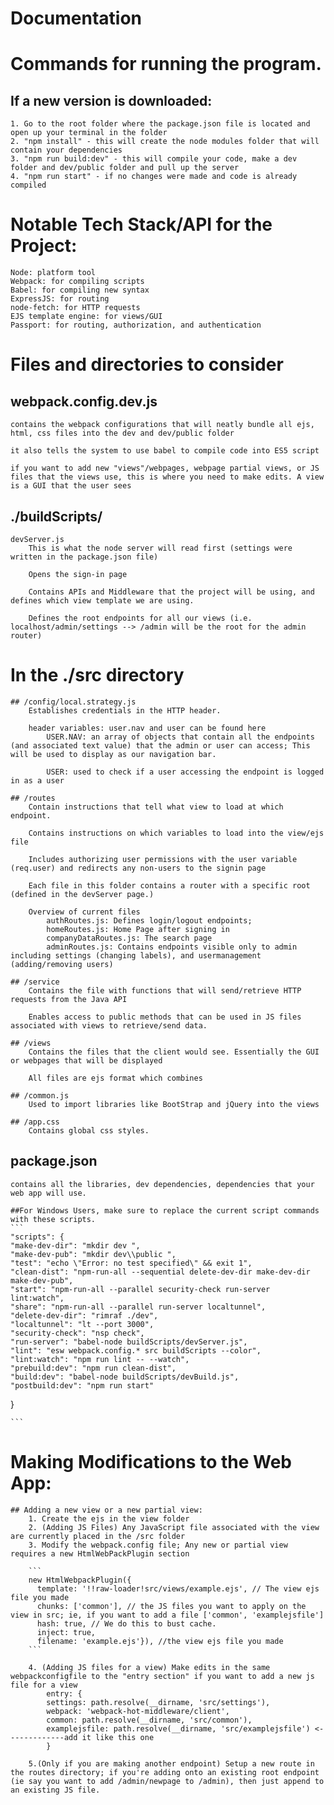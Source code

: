 # Documentation

# Commands for running the program.
## If a new version is downloaded:
    1. Go to the root folder where the package.json file is located and open up your terminal in the folder
    2. "npm install" - this will create the node modules folder that will contain your dependencies 
    3. "npm run build:dev" - this will compile your code, make a dev folder and dev/public folder and pull up the server
    4. "npm run start" - if no changes were made and code is already compiled

# Notable Tech Stack/API for the Project:
    Node: platform tool
    Webpack: for compiling scripts
    Babel: for compiling new syntax
    ExpressJS: for routing
    node-fetch: for HTTP requests
    EJS template engine: for views/GUI
    Passport: for routing, authorization, and authentication

# Files and directories to consider
## webpack.config.dev.js
    contains the webpack configurations that will neatly bundle all ejs, html, css files into the dev and dev/public folder

    it also tells the system to use babel to compile code into ES5 script
    
    if you want to add new "views"/webpages, webpage partial views, or JS files that the views use, this is where you need to make edits. A view is a GUI that the user sees

## ./buildScripts/
    devServer.js
        This is what the node server will read first (settings were written in the package.json file)

        Opens the sign-in page

        Contains APIs and Middleware that the project will be using, and defines which view template we are using.  

        Defines the root endpoints for all our views (i.e. localhost/admin/settings --> /admin will be the root for the admin router)

# In the ./src directory
    ## /config/local.strategy.js
        Establishes credentials in the HTTP header.

        header variables: user.nav and user can be found here
            USER.NAV: an array of objects that contain all the endpoints (and associated text value) that the admin or user can access; This will be used to display as our navigation bar.

            USER: used to check if a user accessing the endpoint is logged in as a user

    ## /routes
        Contain instructions that tell what view to load at which endpoint.

        Contains instructions on which variables to load into the view/ejs file

        Includes authorizing user permissions with the user variable (req.user) and redirects any non-users to the signin page

        Each file in this folder contains a router with a specific root (defined in the devServer page.)

        Overview of current files
            authRoutes.js: Defines login/logout endpoints; 
            homeRoutes.js: Home Page after signing in
            companyDataRoutes.js: The search page
            adminRoutes.js: Contains endpoints visible only to admin including settings (changing labels), and usermanagement (adding/removing users)

    ## /service
        Contains the file with functions that will send/retrieve HTTP requests from the Java API

        Enables access to public methods that can be used in JS files associated with views to retrieve/send data.

    ## /views
        Contains the files that the client would see. Essentially the GUI or webpages that will be displayed

        All files are ejs format which combines 

    ## /common.js
        Used to import libraries like BootStrap and jQuery into the views

    ## /app.css
        Contains global css styles.



## package.json  
    contains all the libraries, dev dependencies, dependencies that your web app will use.

    ##For Windows Users, make sure to replace the current script commands with these scripts. 
    ```
    "scripts": {
    "make-dev-dir": "mkdir dev ",
    "make-dev-pub": "mkdir dev\\public ",
    "test": "echo \"Error: no test specified\" && exit 1",
    "clean-dist": "npm-run-all --sequential delete-dev-dir make-dev-dir make-dev-pub",
    "start": "npm-run-all --parallel security-check run-server lint:watch",
    "share": "npm-run-all --parallel run-server localtunnel",
    "delete-dev-dir": "rimraf ./dev",
    "localtunnel": "lt --port 3000",
    "security-check": "nsp check",
    "run-server": "babel-node buildScripts/devServer.js",
    "lint": "esw webpack.config.* src buildScripts --color",
    "lint:watch": "npm run lint -- --watch",
    "prebuild:dev": "npm run clean-dist",
    "build:dev": "babel-node buildScripts/devBuild.js",
    "postbuild:dev": "npm run start"
  }

    ``` 

# Making Modifications to the Web App:
    
    ## Adding a new view or a new partial view:
        1. Create the ejs in the view folder
        2. (Adding JS Files) Any JavaScript file associated with the view are currently placed in the /src folder
        3. Modify the webpack.config file; Any new or partial view requires a new HtmlWebPackPlugin section

        ```
        new HtmlWebpackPlugin({
          template: '!!raw-loader!src/views/example.ejs', // The view ejs file you made
          chunks: ['common'], // the JS files you want to apply on the view in src; ie, if you want to add a file ['common', 'examplejsfile']
          hash: true, // We do this to bust cache.
          inject: true, 
          filename: 'example.ejs'}), //the view ejs file you made
        ```

        4. (Adding JS files for a view) Make edits in the same webpackconfigfile to the "entry section" if you want to add a new js file for a view
            entry: {
            settings: path.resolve(__dirname, 'src/settings'),
            webpack: 'webpack-hot-middleware/client',
            common: path.resolve(__dirname, 'src/common'),
            examplejsfile: path.resolve(__dirname, 'src/examplejsfile') <-------------add it like this one
            }
        
        5.(Only if you are making another endpoint) Setup a new route in the routes directory; if you're adding onto an existing root endpoint (ie say you want to add /admin/newpage to /admin), then just append to an existing JS file.     



